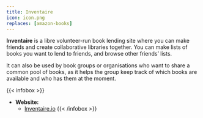 ```yaml
---
title: Inventaire
icon: icon.png
replaces: [amazon-books]
---
```


**Inventaire** is a libre volunteer-run book lending site where you can make friends and create collaborative libraries together. You can make lists of books you want to lend to friends, and browse other friends’ lists.

It can also be used by book groups or organisations who want to share a common pool of books, as it helps the group keep track of which books are available and who has them at the moment.

{{< infobox >}}
- **Website:** 
    - [Inventaire.io](https://inventaire.io/)
{{< /infobox >}}